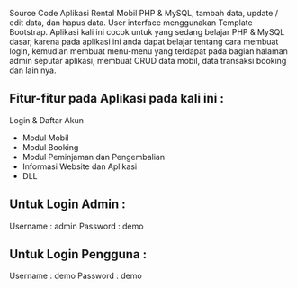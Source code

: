 Source Code Aplikasi Rental Mobil PHP & MySQL, tambah data, update / edit data, dan hapus data. User interface menggunakan Template Bootstrap. Aplikasi kali ini cocok untuk yang sedang belajar PHP & MySQL dasar, karena pada aplikasi ini anda dapat belajar tentang cara membuat login, kemudian membuat menu-menu yang terdapat pada bagian halaman admin seputar aplikasi, membuat CRUD data mobil, data transaksi booking dan lain nya.

## Fitur-fitur pada Aplikasi pada kali ini :

Login & Daftar Akun

- Modul Mobil
- Modul Booking
- Modul Peminjaman dan Pengembalian
- Informasi Website dan Aplikasi
- DLL

## Untuk Login Admin :

Username : admin
Password : demo

## Untuk Login Pengguna :

Username : demo
Password : demo
